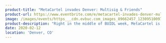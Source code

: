 ```yaml
---
product-title: "MetaCartel invades Denver: Multisig & Friends"
product-url: https://www.eventbrite.com/e/metacartel-invades-denver-multisig-friends-tickets-91449693495?ref=eios
image: /images/events/https___cdn.evbuc.com_images_89662457_123095100975_1_original.jpeg
product-description: "Right in the middle of BUIDL week, MetaCartel is proud to host some of its amazing friends’ projects, whether grantees or members! Everyone interested in the Ethereum application layer should make it! DAO, dapps, DeFi, NFT projects & more!"  
date: 2020-02-12
location: 'Denver, CO'
---
```

